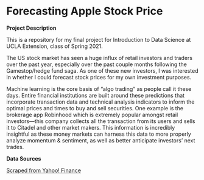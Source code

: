 # Forecasting Apple Stock Price

**Project Description**

This is a repository for my final project for Introduction to Data Science at UCLA Extension, class of Spring 2021.

The US stock market has seen a huge influx of retail investors and traders over the past year, especially over the past couple months following the Gamestop/hedge fund saga. As one of these new investors, I was interested in whether I could forecast stock prices for my own investment purposes.

Machine learning is the core basis of “algo trading” as people call it these days. Entire financial institutions are built around these predictions that incorporate transaction data and technical analysis indicators to inform the optimal prices and times to buy and sell securities. One example is the brokerage app Robinhood which is extremely popular amongst retail investors—this company collects all the transaction from its users and sells it to Citadel and other market makers. This information is incredibly insightful as these money markets can harness this data to more properly analyze momentum & sentiment, as well as better anticipate investors’ next trades.

**Data Sources**

[Scraped from Yahoo! Finance](https://github.com/deborahctan/Stock-Market-Technical-Analysis/blob/main/AAPLdata.csv)
